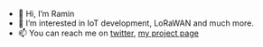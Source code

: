 - 👋 Hi, I’m Ramin
- 👀 I’m interested in IoT development, LoRaWAN and much more.
- 📫 You can reach me on [twitter](https://twitter.com/idreams_ir), [my project page](https://www.hackster.io/idreams) 
<!--
[![Infinite Dreams github stats](https://github-readme-stats.vercel.app/api?username=idreamsi&show_icons=true)](https://www.hackster.io/idreams/)
**idreamsi/idreamsi** is a ✨ _special_ ✨ repository because its `README.md` (this file) appears on your GitHub profile.
### Hi there 👋
Here are some ideas to get you started:

- 🔭 I’m currently working on ...
- 🌱 I’m currently learning ...
- 👯 I’m looking to collaborate on ...
- 🤔 I’m looking for help with ...
- 💬 Ask me about ...
- 📫 How to reach me: ...
- 😄 Pronouns: ...
- ⚡ Fun fact: ...
-->

